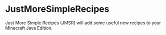# JustMoreSimpleRecipes
Just More Simple Recipes (JMSR) will add some useful new recipes to your Minecraft Java Edition.
